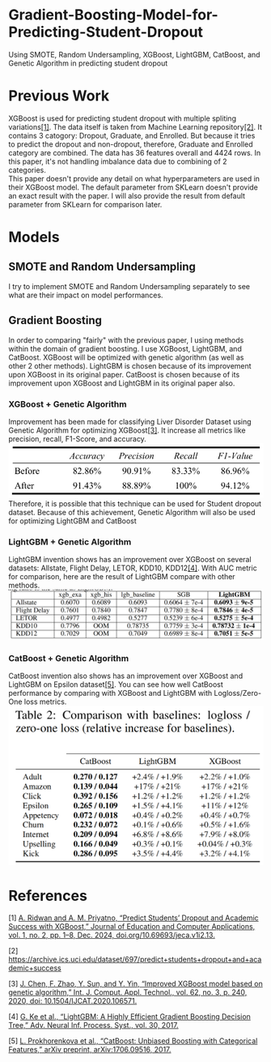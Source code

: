 # Gradient-Boosting-Model-for-Predicting-Student-Dropout
Using SMOTE, Random Undersampling, XGBoost, LightGBM, CatBoost, and Genetic Algorithm in predicting student dropout
# Previous Work
XGBoost is used for predicting student dropout with multiple spliting variations[[1]](#ref1). The data itself is taken from Machine Learning repository[[2]](#ref2). It contains 3 catogory: Dropout, Graduate, and Enrolled. But because it tries to predict the dropout and non-dropout, therefore, Graduate and Enrolled category are combined. The data has 36 features overall and 4424 rows. In this paper, it's not handling imbalance data due to combining of 2 categories.\
This paper doesn't provide any detail on what hyperparameters are used in their XGBoost model. The default parameter from SKLearn doesn't provide an exact result with the paper. I will also provide the result from default parameter from SKLearn for comparison later.
# Models
## SMOTE and Random Undersampling
I try to implement SMOTE and Random Undersampling separately to see what are their impact on model performances.
## Gradient Boosting
In order to comparing "fairly" with the previous paper, I using methods within the domain of gradient boosting. I use XGBoost, LightGBM, and CatBoost. XGBoost will be optimized with genetic algorithm (as well as other 2 other methods). LightGBM is chosen because of its improvement upon XGBoost in its original paper. CatBoost is chosen because of its improvement upon XGBoost and LightGBM in its original paper also.
### XGBoost + Genetic Algorithm
Improvement has been made for classifying Liver Disorder Dataset using Genetic Algorithm for optimizing XGBoost[[3]](#ref3). It increase all metrics like precision, recall, F1-Score, and accuracy.
![](https://github.com/ThomasArtemius/Gradient-Boosting-Model-for-Predicting-Student-Dropout/blob/main/images/XGBoost%20%2B%20GA.png)
Therefore, it is possible that this technique can be used for Student dropout dataset. Because of this achievement, Genetic Algorithm will also be used for optimizing LightGBM and CatBoost
### LightGBM + Genetic Algorithm
LightGBM invention shows has an improvement over XGBoost on several datasets: Allstate, Flight Delay, LETOR, KDD10, KDD12[[4]](#ref4). With AUC metric for comparison, here are the result of LightGBM compare with other methods.
![](https://github.com/ThomasArtemius/Gradient-Boosting-Model-for-Predicting-Student-Dropout/blob/main/images/LightGBM%20Performance.png)
### CatBoost + Genetic Algorithm
CatBoost invention also shows has an improvement over XGBoost and LightGBM on Epsilon dataset[[5]](#ref5). You can see how well CatBoost performance by comparing with XGBoost and LightGBM with Logloss/Zero-One loss metrics.
![](https://github.com/ThomasArtemius/Gradient-Boosting-Model-for-Predicting-Student-Dropout/blob/main/images/CatBoost%20Performance.png)
# References
<a id="ref1"/>

[1] [A. Ridwan and A. M. Priyatno, “Predict Students’ Dropout and Academic Success with XGBoost,” Journal of Education and Computer Applications, vol. 1, no. 2, pp. 1–8, Dec. 2024, doi.org/10.69693/jeca.v1i2.13.](https://jeca.aks.or.id/jeca/article/view/13/6)

<a id="ref2"/>

[2] https://archive.ics.uci.edu/dataset/697/predict+students+dropout+and+academic+success 

<a id="ref3"/>

[3] [J. Chen, F. Zhao, Y. Sun, and Y. Yin, “Improved XGBoost model based on genetic algorithm,” Int. J. Comput. Appl. Technol., vol. 62, no. 3, p. 240, 2020, doi: 10.1504/IJCAT.2020.106571.](https://sci-hub.se/10.1504/ijcat.2020.106571)

<a id="ref4"/>

[4] [G. Ke et al., “LightGBM: A Highly Efficient Gradient Boosting Decision Tree,” Adv. Neural Inf. Process. Syst., vol. 30, 2017.](https://proceedings.neurips.cc/paper_files/paper/2017/file/6449f44a102fde848669bdd9eb6b76fa-Paper.pdf)

<a id="ref5">
  
[5] [L. Prokhorenkova et al., “CatBoost: Unbiased Boosting with Categorical Features,” arXiv preprint, arXiv:1706.09516, 2017.](https://arxiv.org/pdf/1706.09516)
